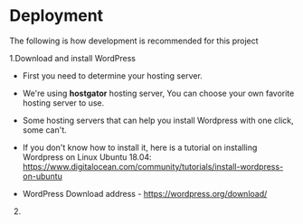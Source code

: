 # Deployment

The following is how development is recommended for this project

1.Download and install WordPress

* First you need to determine your hosting server.
  
* We're using **hostgator** hosting server, You can choose your own favorite hosting server to use.
  
* Some hosting servers that can help you install Wordpress with one click, some can't.
  
* If you don't know how to install it, here is a tutorial on installing Wordpress on Linux Ubuntu 18.04: https://www.digitalocean.com/community/tutorials/install-wordpress-on-ubuntu
    
* WordPress Download address - https://wordpress.org/download/

2.
